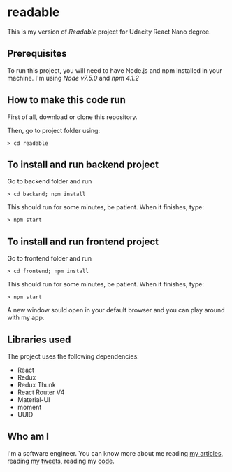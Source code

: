 # readable
This is my version of *Readable* project for Udacity React Nano degree.


## Prerequisites

To run this project, you will need to have Node.js and npm installed in your machine.
I'm using *Node v7.5.0* and *npm 4.1.2*

## How to make this code run

First of all, download or clone this repository.

Then, go to project folder using:

```
> cd readable
```

## To install and run backend project

Go to backend folder and run

```
> cd backend; npm install
```

This should run for some minutes, be patient. When it finishes, type:

```
> npm start
```

## To install and run frontend project

Go to frontend folder and run

```
> cd frontend; npm install
```

This should run for some minutes, be patient. When it finishes, type:

```
> npm start
```

A new window sould open in your default browser and you can play around with my app.

## Libraries used

The project uses the following dependencies:

* React
* Redux
* Redux Thunk
* React Router V4
* Material-UI
* moment
* UUID


## Who am I

I'm a software engineer. You can know more about me reading [my articles](http://blog.josenaves.com), reading my [tweets](http://twitter.com/josenaves), reading my [code](http://github.com/josenaves).

